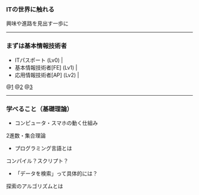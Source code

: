 ### ITの世界に触れる

興味や進路を見出す一歩に

---

### まずは基本情報技術者

- ITパスポート (Lv0) |
- 基本情報技術者[FE] (Lv1) |
- 応用情報技術者[AP] (Lv2) |

@[1](資格取得としての目標は基本情報技術者を目標にします。)
@[2](最終目標は「資格取得」ではありません。)
@[3](勉強を通して興味や進路を見出すことが目標です。)

---

### 学べること（基礎理論）

* コンピュータ・スマホの動く仕組み

2進数・集合理論

* プログラミング言語とは

コンパイル？スクリプト？

* 「データを検索」って具体的には？

探索のアルゴリズムとは
